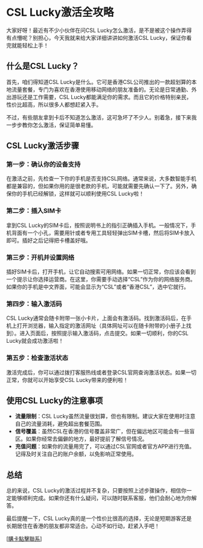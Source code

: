 # CSL Lucky激活全攻略

大家好呀！最近有不少小伙伴在问CSL Lucky怎么激活，是不是被这个操作弄得有点懵呢？别担心，今天我就来给大家详细讲讲如何激活CSL Lucky，保证你看完就能轻松上手！

## 什么是CSL Lucky？

首先，咱们得知道CSL Lucky是什么。它可是香港CSL公司推出的一款超划算的本地流量套餐，专门为喜欢在香港使用移动网络的朋友准备的。无论是日常通勤、外出游玩还是工作需要，CSL Lucky都能满足你的需求。而且它的价格特别亲民，性价比超高，所以很多人都想赶紧入手。

不过，有些朋友拿到卡后不知道怎么激活，这可急坏了不少人。别着急，接下来我一步步教你怎么激活，保证简单易懂。

## CSL Lucky激活步骤

### 第一步：确认你的设备支持

在激活之前，先检查一下你的手机是否支持CSL网络。通常来说，大多数智能手机都是兼容的，但如果你用的是很老款的手机，可能就需要先确认一下了。另外，确保你的手机已经解锁，这样就可以顺利使用CSL Lucky啦！

### 第二步：插入SIM卡

拿到CSL Lucky的SIM卡后，按照说明书上的指引正确插入手机。一般情况下，手机背面有一个小孔，需要用针或者专用工具轻轻弹出SIM卡槽，然后将SIM卡放入即可。插好之后记得把卡槽盖好哦。

### 第三步：开机并设置网络

插好SIM卡后，打开手机，让它自动搜索可用网络。如果一切正常，你应该会看到一个提示让你选择运营商。在这里，你需要手动选择“CSL”作为你的网络服务商。如果你的手机是中文界面，可能会显示为“CSL”或者“香港CSL”，选中它就行。

### 第四步：输入激活码

CSL Lucky通常会随卡附带一张小卡片，上面会有激活码。找到激活码后，在手机上打开浏览器，输入指定的激活网址（具体网址可以在随卡附带的小册子上找到）。进入页面后，按照提示输入激活码，点击提交。如果一切顺利，你的CSL Lucky就会成功激活啦！

### 第五步：检查激活状态

激活完成后，你可以通过拨打客服热线或者登录CSL官网查询激活状态。如果一切正常，你就可以开始享受CSL Lucky带来的便利啦！

## 使用CSL Lucky的注意事项

- **流量限制**：CSL Lucky虽然流量很划算，但也有限制。建议大家在使用时注意自己的流量消耗，避免超出套餐范围。
- **信号覆盖**：虽然CSL在香港的信号覆盖非常广，但在偏远地区可能会有一些盲区。如果你经常去偏僻的地方，最好提前了解信号情况。
- **充值问题**：如果你的流量用完了，可以通过CSL官网或者官方APP进行充值。记得及时关注自己的账户余额，以免影响正常使用。

## 总结

总的来说，CSL Lucky的激活过程并不复杂，只要按照上述步骤操作，相信你一定能够顺利完成。如果你还有什么疑问，可以随时联系客服，他们会耐心地为你解答。

最后提醒一下，CSL Lucky真的是一个性价比很高的选择，无论是短期游客还是长期居住在香港的朋友都非常适合。心动不如行动，赶紧入手吧！

[[購卡點擊聯系](https://t.me/s/esim1088)]
